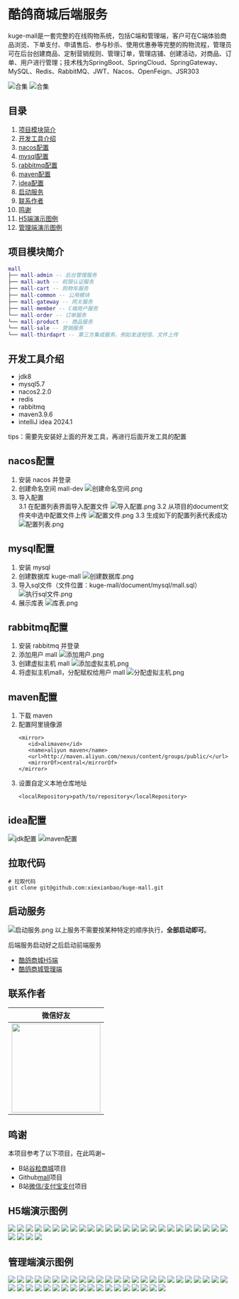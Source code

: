 # 酷鸽商城后端服务

kuge-mall是一套完整的在线购物系统，包括C端和管理端，客户可在C端体验商品浏览、下单支付、申请售后、参与秒杀、使用优惠券等完整的购物流程，管理员可在后台创建商品、定制营销规则、管理订单，管理店铺、创建活动，对商品、订单、用户进行管理；技术栈为SpringBoot、SpringCloud、SpringGateway、MySQL、Redis、RabbitMQ、JWT、Nacos、OpenFeign、JSR303

![合集](/document/assets/img/h5/合集.jpg "合集")
![合集](/document/assets/img/admin/合集.jpg "合集")

## 目录
1. [项目模块简介](#项目模块简介)
1. [开发工具介绍](#开发工具介绍)
1. [nacos配置](#nacos配置)
1. [mysql配置](#mysql配置)
1. [rabbitmq配置](#rabbitmq配置)
1. [maven配置](#maven配置)
1. [idea配置](#idea配置)
1. [启动服务](#启动服务)
1. [联系作者](#联系作者)
1. [鸣谢](#鸣谢)
1. [H5端演示图例](#H5端演示图例)
1. [管理端演示图例](#管理端演示图例)


## 项目模块简介
``` lua
mall
├── mall-admin -- 后台管理服务
├── mall-auth -- 权限认证服务
├── mall-cart -- 购物车服务
├── mall-common -- 公用模块
├── mall-gateway -- 网关服务
├── mall-member -- C端用户服务
└── mall-order -- 订单服务
└── mall-product -- 商品服务
└── mall-sale -- 营销服务
└── mall-thirdaprt -- 第三方集成服务，例如发送短信、文件上传
```

## 开发工具介绍
* jdk8
* mysql5.7
* nacos2.2.0
* redis
* rabbitmq
* maven3.9.6
* intelliJ idea 2024.1
 
tips：需要先安装好上面的开发工具，再进行后面开发工具的配置


## nacos配置
1. 安装 nacos 并登录
2. 创建命名空间 mall-dev
![创建命名空间.png](/document/assets/img/nacos/创建命名空间.png)
3. 导入配置  
3.1 在配置列表界面导入配置文件
![导入配置.png](/document/assets/img/nacos/导入配置.png)
3.2 从项目的document文件夹中选中配置文件上传
![配置文件.png](/document/assets/img/nacos/配置文件.png)
3.3 生成如下的配置列表代表成功
![配置列表.png](/document/assets/img/nacos/配置列表.png)

## mysql配置
1. 安装 mysql 
2. 创建数据库 kuge-mall
   ![创建数据库.png](/document/assets/img/mysql/创建数据库.png)
3. 导入sql文件（文件位置：kuge-mall/document/mysql/mall.sql）
   ![执行sql文件.png](/document/assets/img/mysql/执行sql文件.png)
4. 展示库表
   ![库表.png](/document/assets/img/mysql/库表.png)

## rabbitmq配置
1. 安装 rabbitmq 并登录
2. 添加用户 mall
   ![添加用户.png](/document/assets/img/rabbitmq/添加用户.png)
3. 创建虚拟主机 mall
   ![添加虚拟主机.png](/document/assets/img/rabbitmq/添加虚拟主机.png)
3. 将虚拟主机mall，分配赋权给用户 mall
   ![分配虚拟主机.png](/document/assets/img/rabbitmq/分配虚拟主机.png)

## maven配置
1. 下载 maven
2. 配置阿里镜像源
   ```shell
   <mirror>
      <id>alimaven</id>
      <name>aliyun maven</name>
      <url>http://maven.aliyun.com/nexus/content/groups/public/</url>
      <mirrorOf>central</mirrorOf>        
   </mirror>
   ```
3. 设置自定义本地仓库地址
   ```shell
   <localRepository>path/to/repository</localRepository>
   ```

## idea配置
![jdk配置](/document/assets/img/idea/jdk配置.png)
![maven配置](/document/assets/img/idea/maven配置.png)

## 拉取代码
```shell
# 拉取代码
git clone git@github.com:xiexianbao/kuge-mall.git
```

## 启动服务
![启动服务.png](/document/assets/img/idea/启动服务.png)
以上服务不需要按某种特定的顺序执行，**全部启动即可**。

后端服务启动好之后启动前端服务
* [酷鸽商城H5端](https://github.com/xiexianbao/kuge-mall-h5)
* [酷鸽商城管理端](https://github.com/xiexianbao/kuge-mall-admin)

## 联系作者
|                           微信好友                           |
|:--------------------------------------------------------:|
| <img src="/document/assets/img/微信二维码.jpg" width="200px"> |

## 鸣谢
本项目参考了以下项目，在此鸣谢~
* B站[谷粒商城](https://www.bilibili.com/video/BV1np4y1C7Yf/?spm_id_from=333.337.search-card.all.click&vd_source=11a060accac2997d6a7169be1a817da7)项目
* Github[mall](https://github.com/macrozheng/mall)项目
* B站[微信/支付宝支付](https://www.bilibili.com/video/BV1US4y1D77m/?spm_id_from=333.337.search-card.all.click&vd_source=11a060accac2997d6a7169be1a817da7)项目

## H5端演示图例
<div>

  <img src="/document/assets/img/h5/首页.png" />

  <img src="/document/assets/img/h5/分类.png" />

  <img src="/document/assets/img/h5/购物车.png" />

  <img src="/document/assets/img/h5/我的.png" />

  <img src="/document/assets/img/h5/搜索结果.png" />

  <img src="/document/assets/img/h5/营销活动.png" />

  <img src="/document/assets/img/h5/秒杀活动.png" />

  <img src="/document/assets/img/h5/商品详情.png" />

  <img src="/document/assets/img/h5/确认订单.png" />

  <img src="/document/assets/img/h5/选择地址.png" />

  <img src="/document/assets/img/h5/支付.png" />

  <img src="/document/assets/img/h5/支付二维码.png" />

  <img src="/document/assets/img/h5/支付成功.png" />

  <img src="/document/assets/img/h5/订单列表.png" />

  <img src="/document/assets/img/h5/待支付订单.png" />

  <img src="/document/assets/img/h5/待发货订单.png" />

  <img src="/document/assets/img/h5/订单详情.png" />

  <img src="/document/assets/img/h5/申请售后.png" />

  <img src="/document/assets/img/h5/售后列表.png" />

  <img src="/document/assets/img/h5/售后详情.png" />

  <img src="/document/assets/img/h5/地址列表.png" />

  <img src="/document/assets/img/h5/新增收货地址.png" />

  <img src="/document/assets/img/h5/编辑收货地址.png" />

  <img src="/document/assets/img/h5/删除收货地址.png" />

  <img src="/document/assets/img/h5/优惠券列表.png" />

  <img src="/document/assets/img/h5/个人中心.png" />

  <img src="/document/assets/img/h5/修改昵称.png" />

  <img src="/document/assets/img/h5/更换手机号.png" />

  <img src="/document/assets/img/h5/登录.png" />

</div>


## 管理端演示图例

<div>

  <img src="/document/assets/img/admin/用户管理.png" />

  <img src="/document/assets/img/admin/添加用户.png" />

  <img src="/document/assets/img/admin/编辑用户.png" />

  <img src="/document/assets/img/admin/修改密码.png" />

  <img src="/document/assets/img/admin/角色管理.png" />

  <img src="/document/assets/img/admin/添加角色.png" />

  <img src="/document/assets/img/admin/编辑角色.png" />

  <img src="/document/assets/img/admin/菜单管理.png" />

  <img src="/document/assets/img/admin/添加菜单.png" />

  <img src="/document/assets/img/admin/编辑菜单.png" />

  <img src="/document/assets/img/admin/字典管理.png" />

  <img src="/document/assets/img/admin/添加字典类型.png" />

  <img src="/document/assets/img/admin/字典值列表.png" />

  <img src="/document/assets/img/admin/添加字典值.png" />

  <img src="/document/assets/img/admin/分类管理.png" />

  <img src="/document/assets/img/admin/添加分类.png" />

  <img src="/document/assets/img/admin/编辑分类.png" />

  <img src="/document/assets/img/admin/品牌管理.png" />

  <img src="/document/assets/img/admin/添加品牌.png" />

  <img src="/document/assets/img/admin/编辑品牌.png" />

  <img src="/document/assets/img/admin/商品管理.png" />

  <img src="/document/assets/img/admin/添加商品.png" />

  <img src="/document/assets/img/admin/编辑商品.png" />

  <img src="/document/assets/img/admin/活动管理.png" />

  <img src="/document/assets/img/admin/添加活动.png" />

  <img src="/document/assets/img/admin/编辑活动.png" />

  <img src="/document/assets/img/admin/秒杀管理.png" />

  <img src="/document/assets/img/admin/添加秒杀活动.png" />

  <img src="/document/assets/img/admin/编辑秒杀活动.png" />

  <img src="/document/assets/img/admin/优惠券管理.png" />

  <img src="/document/assets/img/admin/添加优惠券.png" />

  <img src="/document/assets/img/admin/编辑优惠券.png" />

  <img src="/document/assets/img/admin/订单列表.png" />

  <img src="/document/assets/img/admin/订单详情.png" />

  <img src="/document/assets/img/admin/售后管理.png" />

  <img src="/document/assets/img/admin/售后详情.png" />

  <img src="/document/assets/img/admin/店铺管理.png" />

  <img src="/document/assets/img/admin/添加店铺.png" />

  <img src="/document/assets/img/admin/编辑店铺.png" />

  <img src="/document/assets/img/admin/运费模板.png" />

  <img src="/document/assets/img/admin/添加运费模板.png" />

  <img src="/document/assets/img/admin/编辑运费模板.png" />

  <img src="/document/assets/img/admin/首页配置.png" />

</div>